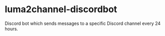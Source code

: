 # luma2channel-discordbot
Discord bot which sends messages to a specific Discord channel every 24 hours.
